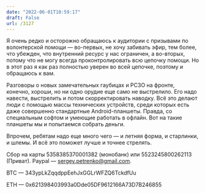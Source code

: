 ```yaml
---
date: "2022-06-01T10:59:17"
draft: False
url: /3127
---
```


Я очень редко и осторожно обращаюсь к аудитории с призывами по волонтерской помощи — во-первых, не хочу забивать эфир, тем более, что убежден, что внутренний ресурс у нас ограничен, а во-вторых, потому что не могу всегда проконтролировать всю цепочку помощи.  Но в этот раз я как раз полностью уверен во всей цепочке, поэтому и обращаюсь к вам.

Разговоры о новых замечательных гаубицах и РСЗО на фронте, конечно, хороши, но ни одно орудие еще само не выстрелило. Его надо навести, выстрелить и потом скорректировать наводку. Всё это делают люди с помощью массы технических устройств, среди которых есть даже совершенно стандартные Android-планшеты. Правда, со специальным софтом и умеющие работать в офлайн. Вот на такие планшеты мы и попытаемся собрать деньги.

Впрочем, ребятам надо еще много чего — и летняя форма, и старлинки, и шлемы. И всё это поможет лучше и точнее стрелять.

Сбор на карты 5358385370001382 (монобанк) или 5523245800262113 (Приват). Paypal — sergey.petrenko@gmail.com. 

BTC — 343ypLkZqqdppEehJxGGLrWFZQ6TckdfUu

ETH — 0x621398403993a0Dde05DF9612166A73D7B246855
